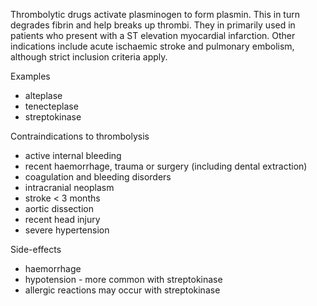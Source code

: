Thrombolytic drugs activate plasminogen to form plasmin. This in turn degrades fibrin and help breaks up thrombi. They in primarily used in patients who present with a ST elevation myocardial infarction. Other indications include acute ischaemic stroke and pulmonary embolism, although strict inclusion criteria apply.  
  
Examples  
* alteplase
* tenecteplase
* streptokinase

  
Contraindications to thrombolysis  
* active internal bleeding
* recent haemorrhage, trauma or surgery (including dental extraction)
* coagulation and bleeding disorders
* intracranial neoplasm
* stroke \< 3 months
* aortic dissection
* recent head injury
* severe hypertension

  
Side\-effects  
* haemorrhage
* hypotension \- more common with streptokinase
* allergic reactions may occur with streptokinase
